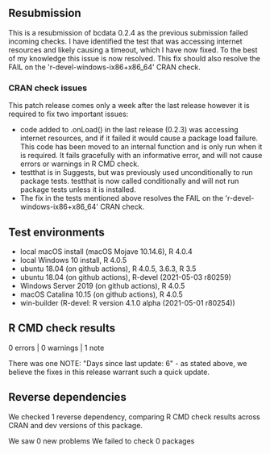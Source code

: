 ## Resubmission

This is a resubmission of bcdata 0.2.4 as the previous submission failed incoming checks. I have identified the test that was accessing internet resources and likely causing a timeout, which I have now fixed. To the best of my knowledge this issue is now resolved. This fix should also resolve the FAIL on the 'r-devel-windows-ix86+x86_64' CRAN check.

### CRAN check issues

This patch release comes only a week after the last release however it is required to fix two important issues:
 - code added to .onLoad() in the last release (0.2.3) was accessing internet resources, and if it failed it would cause a package load failure. This code has been moved to an internal function and is only run when it is required. It fails gracefully with an informative error, and will not cause errors or warnings in R CMD check.
 - testthat is in Suggests, but was previously used unconditionally to run package tests. testthat is now called conditionally and will not run package tests unless it is installed.
 - The fix in the tests mentioned above resolves the FAIL on the 'r-devel-windows-ix86+x86_64' CRAN check.

## Test environments

* local macOS install (macOS Mojave 10.14.6), R 4.0.4
* local Windows 10 install, R 4.0.5
* ubuntu 18.04 (on github actions), R 4.0.5, 3.6.3, R 3.5
* ubuntu 18.04 (on github actions), R-devel (2021-05-03 r80259)
* Windows Server 2019 (on github actions), R 4.0.5
* macOS Catalina 10.15 (on github actions), R 4.0.5
* win-builder (R-devel: R version 4.1.0 alpha (2021-05-01 r80254))

## R CMD check results

0 errors | 0 warnings | 1 note

There was one NOTE: "Days since last update: 6" - as stated above, we believe the fixes in this release warrant such a quick update.

## Reverse dependencies

We checked 1 reverse dependency, comparing R CMD check results across CRAN and dev versions of this package.

We saw 0 new problems
We failed to check 0 packages
